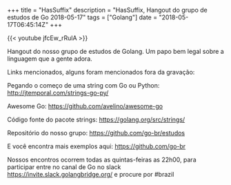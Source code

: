 +++
title = "HasSuffix"
description = "HasSuffix, Hangout do grupo de estudos de Go 2018-05-17"
tags = ["Golang"]
date = "2018-05-17T06:45:14Z"
+++

{{< youtube jfcEw_rRulA >}}

Hangout do nosso grupo de estudos de Golang.
Um papo bem legal sobre a linguagem que a gente adora.

Links mencionados, alguns foram mencionados fora da gravação:

Pegando o começo de uma string com Go ou Python:
<http://jtemporal.com/strings-go-py/>

Awesome Go:
<https://github.com/avelino/awesome-go>

Código fonte do pacote strings:
<https://golang.org/src/strings/>

Repositório do nosso grupo:
<https://github.com/go-br/estudos>

E você encontra mais exemplos aqui:
<https://github.com/go-br>

Nossos encontros ocorrem todas as quintas-feiras as 22h00, para participar entre no canal de Go no slack <https://invite.slack.golangbridge.org/> e procure por #brazil
